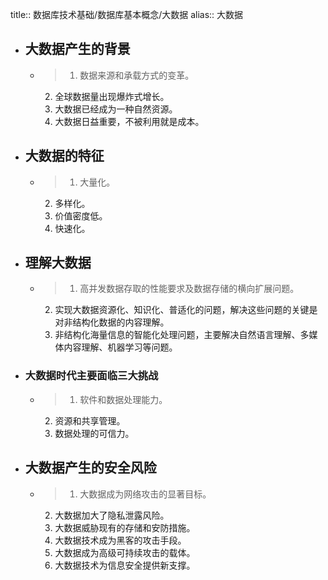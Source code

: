 title:: 数据库技术基础/数据库基本概念/大数据
alias:: 大数据

- ## 大数据产生的背景
	- > 1. 数据来源和承载方式的变革。
	  2. 全球数据量出现爆炸式增长。
	  3. 大数据已经成为一种自然资源。
	  4. 大数据日益重要，不被利用就是成本。
- ## 大数据的特征
	- > 1. 大量化。
	  2. 多样化。
	  3. 价值密度低。
	  4. 快速化。
- ## 理解大数据
	- > 1. 高并发数据存取的性能要求及数据存储的横向扩展问题。
	  2. 实现大数据资源化、知识化、普适化的问题，解决这些问题的关键是对非结构化数据的内容理解。
	  3. 非结构化海量信息的智能化处理问题，主要解决自然语言理解、多媒体内容理解、机器学习等问题。
- ### 大数据时代主要面临三大挑战
	- > 1. 软件和数据处理能力。
	  2. 资源和共享管理。
	  3. 数据处理的可信力。
- ## 大数据产生的安全风险
	- > 1. 大数据成为网络攻击的显著目标。
	  2. 大数据加大了隐私泄露风险。
	  3. 大数据威胁现有的存储和安防措施。
	  4. 大数据技术成为黑客的攻击手段。
	  5. 大数据成为高级可持续攻击的载体。
	  6. 大数据技术为信息安全提供新支撑。